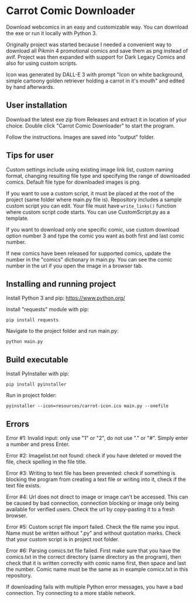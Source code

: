 # Carrot Comic Downloader

Download webcomics in an easy and customizable way. You can download the exe or run it locally with Python 3.

Originally project was started because I needed a convenient way to download all Pikmin 4 promotional comics and save them as png instead of avif. Project was then expanded with support for Dark Legacy Comics and also for using custom scripts.

Icon was generated by DALL-E 3 with prompt "Icon on white background, simple cartoony golden retriever holding a carrot in it's mouth" and edited by hand afterwards.

## User installation

Download the latest exe zip from Releases and extract it in location of your choice. Double click "Carrot Comic Downloader" to start the program.

Follow the instructions. Images are saved into "output" folder.

## Tips for user

Custom settings include using existing image link list, custom naming format, changing resulting file type and specifying the range of downloaded comics. Default file type for downloaded images is png.

If you want to use a custom script, it must be placed at the root of the project (same folder where main.py file is). Repository includes a sample custom script you can edit. Your file must have `write_links()` function where custom script code starts. You can use CustomScript.py as a template.

If you want to download only one specific comic, use custom download option number 3 and type the comic you want as both first and last comic number.

If new comics have been released for supported comics, update the number in the "comics" dictionary in main.py. You can see the comic number in the url if you open the image in a browser tab.

## Installing and running project

Install Python 3 and pip: https://www.python.org/

Install "requests" module with pip:

```
pip install requests
```

Navigate to the project folder and run main.py:

```
python main.py
```

## Build executable

Install PyInstaller with pip:

```
pip install pyinstaller
```

Run in project folder:

```
pyinstaller --icon=resources/carrot-icon.ico main.py --onefile
```

## Errors

Error #1: Invalid input: only use "1" or "2", do not use "." or "#". Simply enter a number and press Enter.

Error #2: Imagelist.txt not found: check if you have deleted or moved the file, check spelling in the file title.

Error #3: Writing to text file has been prevented: check if something is blocking the program from creating a text file or writing into it, check if the text file exists.

Error #4: Url does not direct to image or image can't be accessed. This can be caused by bad connection, connection blocking or image only being available for verified users. Check the url by copy-pasting it to a fresh browser.

Error #5: Custom script file import failed. Check the file name you input. Name must be written without ".py" and without quotation marks. Check that your custom script is in project root folder.

Error #6: Parsing comics.txt file failed. First make sure that you have the comics.txt in the correct directory (same directory as the program), then check that it is written correctly with comic name first, then space and last the number. Comic name must be the same as in example comicx.txt in this repository.

If downloading fails with multiple Python error messages, you have a bad connection. Try connecting to a more stable network.
